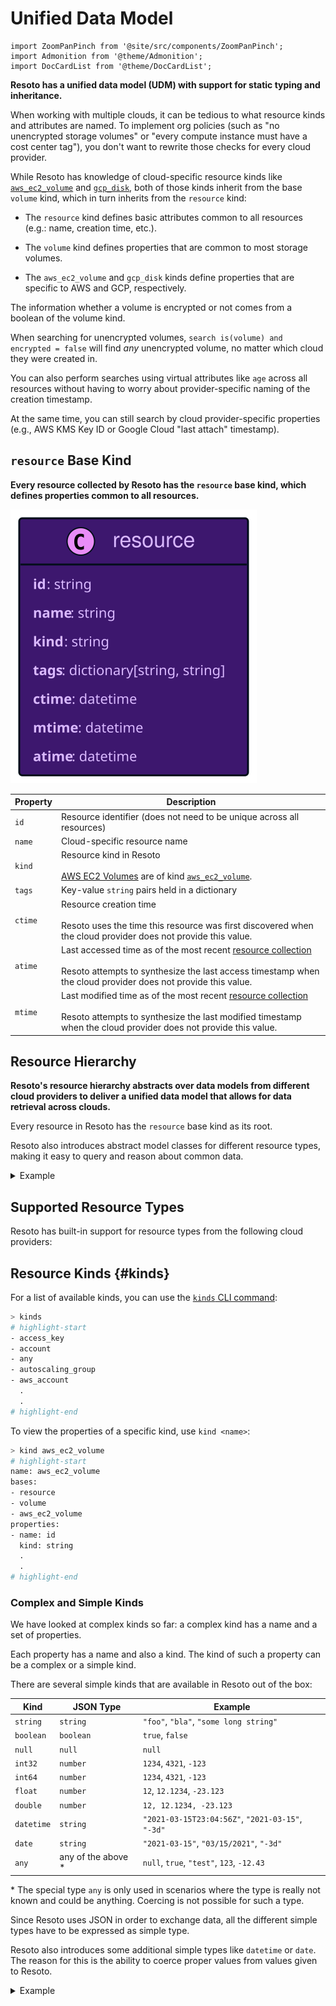# Unified Data Model

```mdx-code-block
import ZoomPanPinch from '@site/src/components/ZoomPanPinch';
import Admonition from '@theme/Admonition';
import DocCardList from '@theme/DocCardList';
```

**Resoto has a unified data model (UDM) with support for static typing and inheritance.**

When working with multiple clouds, it can be tedious to what resource kinds and attributes are named. To implement org policies (such as "no unencrypted storage volumes" or "every compute instance must have a cost center tag"), you don't want to rewrite those checks for every cloud provider.

While Resoto has knowledge of cloud-specific resource kinds like [`aws_ec2_volume`](./aws.md#aws_ec2_volume) and [`gcp_disk`](./gcp.md#gcp_disk), both of those kinds inherit from the base `volume` kind, which in turn inherits from the `resource` kind:

- The `resource` kind defines basic attributes common to all resources (e.g.: name, creation time, etc.).

- The `volume` kind defines properties that are common to most storage volumes.

- The `aws_ec2_volume` and `gcp_disk` kinds define properties that are specific to AWS and GCP, respectively.

The information whether a volume is encrypted or not comes from a boolean of the volume kind.

When searching for unencrypted volumes, `search is(volume) and encrypted = false` will find _any_ unencrypted volume, no matter which cloud they were created in.

You can also perform searches using virtual attributes like `age` across all resources without having to worry about provider-specific naming of the creation timestamp.

At the same time, you can still search by cloud provider-specific properties (e.g., AWS KMS Key ID or Google Cloud "last attach" timestamp).

## `resource` Base Kind

**Every resource collected by Resoto has the `resource` base kind, which defines properties common to all resources.**

![Base Resource Data Model](./img/resource.svg)

| Property | Description |
| --- | --- |
| `id` | Resource identifier (does not need to be unique across all resources) |
| `name` | Cloud-specific resource name |
| `kind` | Resource kind in Resoto<br /><br /><Admonition type="tip" title="Example">[AWS EC2 Volumes](https://docs.aws.amazon.com/AWSCloudFormation/latest/UserGuide/aws-properties-ec2-ebs-volume.html) are of kind [`aws_ec2_volume`](./aws.md#aws_ec2_volume).</Admonition> |
| `tags` | Key-value `string` pairs held in a dictionary |
| `ctime` | Resource creation time<br /><br /><Admonition type="note">Resoto uses the time this resource was first discovered when the cloud provider does not provide this value.</Admonition> |
| `atime` | Last accessed time as of the most recent [resource collection](../../concepts/cloud-data-sync/index.md)<br /><br /><Admonition type="note">Resoto attempts to synthesize the last access timestamp when the cloud provider does not provide this value.</Admonition> |
| `mtime` | Last modified time as of the most recent [resource collection](../../concepts/cloud-data-sync/index.md)<br /><br /><Admonition type="note">Resoto attempts to synthesize the last modified timestamp when the cloud provider does not provide this value.</Admonition> |

## Resource Hierarchy

**Resoto's resource hierarchy abstracts over data models from different cloud providers to deliver a unified data model that allows for data retrieval across clouds.**

Every resource in Resoto has the `resource` base kind as its root.

Resoto also introduces abstract model classes for different resource types, making it easy to query and reason about common data.

<details>
<summary>Example</summary>
<div>

<ZoomPanPinch>

![Example Resource Model](./img/resource_example.svg)

</ZoomPanPinch>

- **`aws_ec2_volume` inherits from the base `volume` kind, which itself inherits all properties from `resource`.**

  As such, `aws_ec2_volume` has all properties of `volume` and `resource`, in addition to its own properties:

  ![aws_ec2_volume Example Data](./img/ec2_volume_example.svg)

- **`gcp_disk` is also a volume.**

  A [Google Cloud Disk resource](https://cloud.google.com/compute/docs/reference/rest/v1/disks) is conceptually similar to an AWS EC2 Volume and the two resource types have many properties in common.

</div>
</details>

## Supported Resource Types

Resoto has built-in support for resource types from the following cloud providers:

<DocCardList />

## Resource Kinds {#kinds}

For a list of available kinds, you can use the [`kinds` CLI command](../cli/search-commands/kinds.md):

```bash
> kinds
# highlight-start
​- access_key
​- account
​- any
​- autoscaling_group
​- aws_account
​  .
​  .
# highlight-end
```

To view the properties of a specific kind, use `kind <name>`:

```bash
> kind aws_ec2_volume
# highlight-start
​name: aws_ec2_volume
​bases:
​- resource
​- volume
​- aws_ec2_volume
​properties:
​- name: id
​  kind: string
​  .
​  .
# highlight-end
```

### Complex and Simple Kinds

We have looked at complex kinds so far: a complex kind has a name and a set of properties.

Each property has a name and also a kind. The kind of such a property can be a complex or a simple kind.

There are several simple kinds that are available in Resoto out of the box:

| Kind       | JSON Type           | Example                                           |
| ---------- | ------------------- | ------------------------------------------------- |
| `string`   | `string`            | `"foo"`, `"bla"`, `"some long string"`            |
| `boolean`  | `boolean`           | `true`, `false`                                   |
| `null`     | `null`              | `null`                                            |
| `int32`    | `number`            | `1234`, `4321`, `-123`                            |
| `int64`    | `number`            | `1234`, `4321`, `-123`                            |
| `float`    | `number`            | `12`, `12.1234`, `-23.123`                        |
| `double`   | `number`            | `12, 12.1234, -23.123`                            |
| `datetime` | `string`            | `"2021-03-15T23:04:56Z"`, `"2021-03-15"`, `"-3d"` |
| `date`     | `string`            | `"2021-03-15"`, `"03/15/2021"`, `"-3d"`           |
| `any`      | any of the above \* | `null`, `true`, `"test"`, `123`, `-12.43`         |

\* The special type `any` is only used in scenarios where the type is really not known and could be anything. Coercing is not possible for such a type.

Since Resoto uses JSON in order to exchange data, all the different simple types have to be expressed as simple type.

Resoto also introduces some additional simple types like `datetime` or `date`. The reason for this is the ability to coerce proper values from values given to Resoto.

<details>
<summary>Example</summary>
<div>

**Assume a user wants to query a resource by creation time.**

According to the model, we would need to filter for the `ctime` property. Since Resoto knows the type `ctime` (which is of kind `datetime`), it can interpret the value given by the user.

```bash
> search ctime < "2018-09-28"
```

`ctime` is of type `datetime`. `datetime` values in Resoto are always stored as ISO-formatted datetime strings, so `"2018-09-28"` is coerced into a valid `datetime`. Depending on the server time, the value would be evaluated to something like:

```bash
> search ctime < "2021-09-28T22:00:00Z"
```

**This also allows the usage of relative times.** If we want to query resources that have been created in the last 3 days, we could express this with a relative datetime string:

```bash
> search ctime > "-3d"
```

This translates `"-3d"` using the current server time into a valid datetime string.

</div>
</details>
